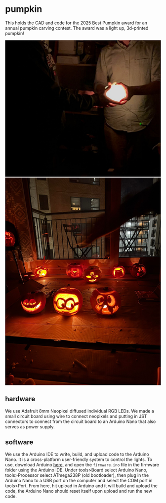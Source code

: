 # pumpkin

This holds the CAD and code for the 2025 Best Pumpkin award for an annual pumpkin carving contest. The award was a light up, 3d-printed pumpkin!

![pumpkin](IMG-20251026-WA0004.jpg)  
![all_pumpkins](IMG-20251026-WA0011.jpg)  

## hardware

We use Adafruit 8mm Neopixel diffused individual RGB LEDs. We made a small circuit board using wire to connect neopixels and putting in JST connectors to connect from the circuit board to an Arduino Nano that also serves as power supply.

## software

We use the Arduino IDE to write, build, and upload code to the Arduino Nano. It is a cross-platform user-friendly system to control the lights. To use, download Arduino [here](https://support.arduino.cc/hc/en-us/articles/360019833020-Download-and-install-Arduino-IDE), and open the `firmware.ino` file in the firmware folder using the Arduino IDE. Under tools>Board select Arduino Nano, tools>Processor select ATmega238P (old bootloader), then plug in the Arduino Nano to a USB port on the computer and select the COM port in tools>Port. From here, hit upload in Arduino and it will build and upload the code, the Arduino Nano should reset itself upon upload and run the new code.